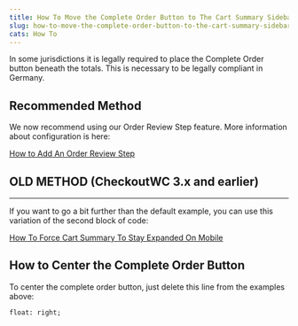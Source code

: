 ```yaml
---
title: How To Move the Complete Order Button to The Cart Summary Sidebar
slug: how-to-move-the-complete-order-button-to-the-cart-summary-sidebar
cats: How To
---
```


<p>In some jurisdictions it is legally required to place the Complete Order button beneath the totals. This is necessary to be legally compliant in Germany.</p>
<h2>Recommended Method</h2>
<p>We now recommend using our Order Review Step feature. More information about configuration is here:</p>
<p><a href="https://cfw.test/documentation/how-to-add-order-review-step">How to Add An Order Review Step</a></p>
<h2>OLD METHOD (CheckoutWC 3.x and earlier)</h2>


<hr />
<p>If you want to go a bit further than the default example, you can use this variation of the second block of code:</p>

<p><a href="https://cfw.test/documentation/how-to-force-cart-summary-to-stay-expanded-on-mobile">How To Force Cart Summary To Stay Expanded On Mobile</a></p>
<h2>How to Center the Complete Order Button</h2>
<p>To center the complete order button, just delete this line from the examples above:</p>
<pre><code>float: right;
</code></pre>
